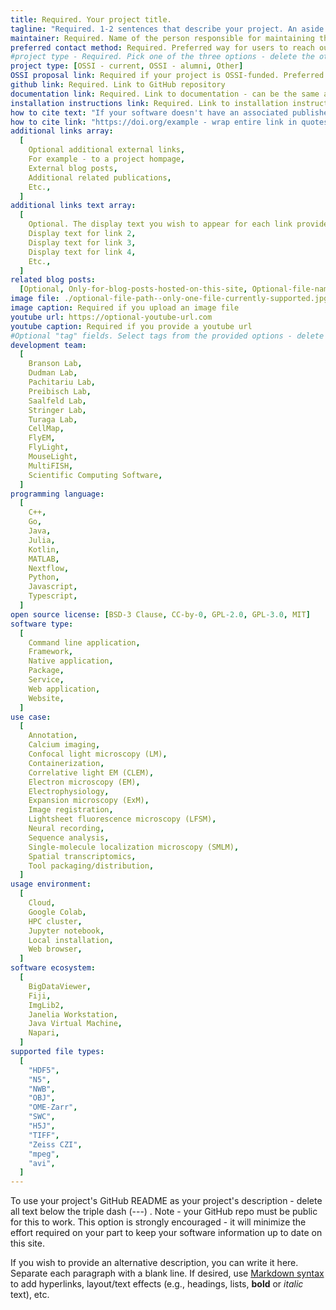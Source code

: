 ```yaml
---
title: Required. Your project title.
tagline: "Required. 1-2 sentences that describe your project. An aside: if you use a colon in a field value, you must wrap the entire phrase in quotes. Otherwise, quotes are not required."
maintainer: Required. Name of the person responsible for maintaining this project page. For internal use/reference - not posted to the website.
preferred contact method: Required. Preferred way for users to reach out for help (e.g., a link to the GitHub repo's issues, Image.sc forum, or email in the format of mailto:email@example.com)
#project type - Required. Pick one of the three options - delete the other two.
project type: [OSSI - current, OSSI - alumni, Other]
OSSI proposal link: Required if your project is OSSI-funded. Preferred - upload the proposal as a PDF to `public/proposals` and provide the link in the format `../../proposals/PROPOSAL.pdf`. Other option - URL to the externally hosted proposal.
github link: Required. Link to GitHub repository
documentation link: Required. Link to documentation - can be the same as the GitHub repo if the README is the documentation
installation instructions link: Required. Link to installation instructions - can be the same as the GitHub repo
how to cite text: "If your software doesn't have an associated published paper or DOI, delete or comment-out this field to use your GitHub repo as the default. Otherwise, provide the citation for your software - wrap in quotes to ensure colons are interpreted correctly. "
how to cite link: "https://doi.org/example - wrap entire link in quotes. If a DOI is not available, then delete or comment-out this field to use your GitHub repo as the default."
additional links array:
  [
    Optional additional external links,
    For example - to a project hompage,
    External blog posts,
    Additional related publications,
    Etc.,
  ]
additional links text array:
  [
    Optional. The display text you wish to appear for each link provided above,
    Display text for link 2,
    Display text for link 3,
    Display text for link 4,
    Etc.,
  ]
related blog posts:
  [Optional, Only-for-blog-posts-hosted-on-this-site, Optional-file-name]
image file: ./optional-file-path--only-one-file-currently-supported.jpg
image caption: Required if you upload an image file
youtube url: https://optional-youtube-url.com
youtube caption: Required if you provide a youtube url
#Optional "tag" fields. Select tags from the provided options - delete the options that are not applicable. If you feel another option is required to describe your project, add it and then note this in your pull request.
development team:
  [
    Branson Lab,
    Dudman Lab,
    Pachitariu Lab,
    Preibisch Lab,
    Saalfeld Lab,
    Stringer Lab,
    Turaga Lab,
    CellMap,
    FlyEM,
    FlyLight,
    MouseLight,
    MultiFISH,
    Scientific Computing Software,
  ]
programming language:
  [
    C++,
    Go,
    Java,
    Julia,
    Kotlin,
    MATLAB,
    Nextflow,
    Python,
    Javascript,
    Typescript,
  ]
open source license: [BSD-3 Clause, CC-by-0, GPL-2.0, GPL-3.0, MIT]
software type:
  [
    Command line application,
    Framework,
    Native application,
    Package,
    Service,
    Web application,
    Website,
  ]
use case:
  [
    Annotation,
    Calcium imaging,
    Confocal light microscopy (LM),
    Containerization,
    Correlative light EM (CLEM),
    Electron microscopy (EM),
    Electrophysiology,
    Expansion microscopy (ExM),
    Image registration,
    Lightsheet fluorescence microscopy (LFSM),
    Neural recording,
    Sequence analysis,
    Single-molecule localization microscopy (SMLM),
    Spatial transcriptomics,
    Tool packaging/distribution,
  ]
usage environment:
  [
    Cloud,
    Google Colab,
    HPC cluster,
    Jupyter notebook,
    Local installation,
    Web browser,
  ]
software ecosystem:
  [
    BigDataViewer,
    Fiji,
    ImgLib2,
    Janelia Workstation,
    Java Virtual Machine,
    Napari,
  ]
supported file types:
  [
    "HDF5",
    "N5",
    "NWB",
    "OBJ",
    "OME-Zarr",
    "SWC",
    "H5J",
    "TIFF",
    "Zeiss CZI",
    "mpeg",
    "avi",
  ]
---
```


To use your project's GitHub README as your project's description - delete all text below the triple dash (---) . Note - your GitHub repo must be public for this to work. This option is strongly encouraged - it will minimize the effort required on your part to keep your software information up to date on this site.

If you wish to provide an alternative description, you can write it here. Separate each paragraph with a blank line. If desired, use [Markdown syntax](https://www.markdownguide.org/basic-syntax/) to add hyperlinks, layout/text effects (e.g., headings, lists, **bold** or _italic_ text), etc.
